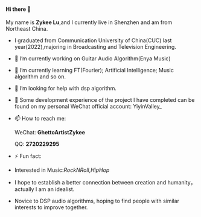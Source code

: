 #### Hi there 👋 
My name is **Zykee Lu**,and I currently live in Shenzhen and am from Northeast China.

- I graduated from Communication University of China(CUC) last year(2022),majoring in Broadcasting and Television Engineering.

- 🔭 I’m currently working on Guitar Audio Algorithm(Enya Music)

- 🌱 I’m currently learning FT(Fourier); Artificial Intelligence; Music algorithm and so on.

- 🤔 I’m looking for help with dsp algorithm.

- 💬 Some development experience of the project I have completed can be found on my personal WeChat official account: YiyinValley_

- 📫 How to reach me:
   
  WeChat:  **GhettoArtistZykee**
  
  QQ:   **2720229295**

  
- ⚡ Fun fact: 
- Interested in Music:*RockNRoll*,*HipHop*
- I hope to establish a better connection between creation and humanity，actually I am an idealist.
- Novice to DSP audio algorithms, hoping to find people with similar interests to improve together.

